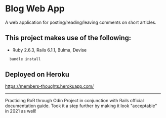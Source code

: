 # Blog Web App
A web application for posting/reading/leaving comments on short articles.

## This project makes use of the following:
* Ruby 2.6.3, Rails 6.1.1, Bulma, Devise
```ruby
  bundle install
```
## Deployed on Heroku
https://members-thoughts.herokuapp.com/

----------------------------
Practicing RoR through Odin Project in conjunction with Rails official documentation guide. Took it a step further by making it look "acceptable" in 2021 as well!
